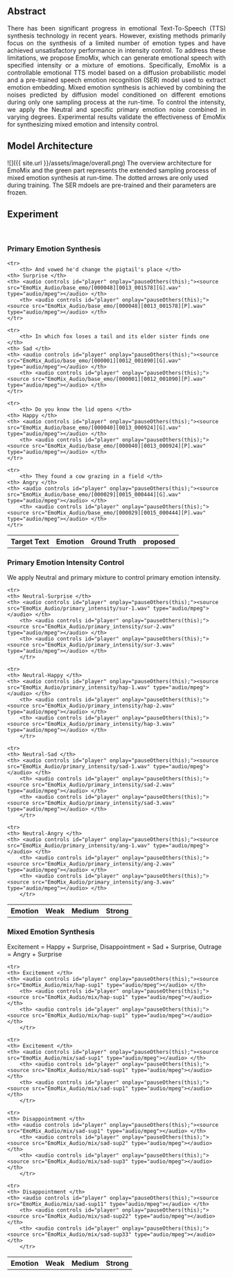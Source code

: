 <!-- <p align="justify">
In this post, we show the demo of EmoMix: Emotion Mixing via Diffusion Models for Emotional Speech Synthesis
</p> -->

## Abstract
<p align="justify">
There has been significant progress in emotional Text-To-Speech (TTS) synthesis technology in recent years. However, existing methods primarily focus on the synthesis of a limited number of emotion types and have achieved unsatisfactory performance in intensity control. To address these limitations, we propose EmoMix, which can generate emotional speech with specified intensity or a mixture of emotions. Specifically, EmoMix is a controllable emotional TTS model based on a diffusion probabilistic model and a pre-trained speech emotion recognition (SER) model used to extract emotion embedding. Mixed emotion synthesis is achieved by combining the noises predicted by diffusion model conditioned on different emotions during only one sampling process at the run-time. To control the intensity, we apply the Neutral and specific primary emotion noise combined in varying degrees. Experimental results validate the effectiveness of EmoMix for synthesizing mixed emotion and intensity control. 
</p>

## Model Architecture

![]({{ site.url }}/assets/image/overall.png) 
The overview architecture for EmoMix and the green part represents the extended sampling process of mixed emotion synthesis at run-time. The dotted arrows are only used during training. The SER mdoels are pre-trained and their parameters are frozen.

## Experiment
<p>&nbsp;</p> 

<script>
function pauseOthers(ele) {
    $("audio").not(ele).each(function (index, audio) {audio.pause();});
}
</script>

<style>
.main-content table {
    display: inline-table;
}
table {
    table-layout:fixed;
    width: 100%;
    overflow: hidden;
}
#player{
    width: 100%;
}
</style>



### Primary Emotion Synthesis

<table>
    <tr>
	<th> Target Text</th>
	<th> Emotion </th>   
	<th> Ground Truth</th>
        <th> proposed </th>
    </tr>

    <tr>
        <th> And vowed he'd change the pigtail's place </th>
	<th> Surprise </th>
	<th> <audio controls id="player" onplay="pauseOthers(this);"><source src="EmoMix_Audio/base_emo/[000048][0013_001578][G].wav" type="audio/mpeg"></audio> </th>
        <th> <audio controls id="player" onplay="pauseOthers(this);"><source src="EmoMix_Audio/base_emo/[000048][0013_001578][P].wav" type="audio/mpeg"></audio> </th>
    </tr>
	
    <tr>
        <th> In which fox loses a tail and its elder sister finds one </th>
	<th> Sad </th>
	<th> <audio controls id="player" onplay="pauseOthers(this);"><source src="EmoMix_Audio/base_emo/[000001][0012_001090][G].wav" type="audio/mpeg"></audio> </th>
        <th> <audio controls id="player" onplay="pauseOthers(this);"><source src="EmoMix_Audio/base_emo/[000001][0012_001090][P].wav" type="audio/mpeg"></audio> </th>
    </tr>
	
    <tr>
        <th> Do you know the lid opens </th>
	<th> Happy </th>
	<th> <audio controls id="player" onplay="pauseOthers(this);"><source src="EmoMix_Audio/base_emo/[000040][0013_000924][G].wav" type="audio/mpeg"></audio> </th>
        <th> <audio controls id="player" onplay="pauseOthers(this);"><source src="EmoMix_Audio/base_emo/[000040][0013_000924][P].wav" type="audio/mpeg"></audio> </th>
    </tr>
	
    <tr>
        <th> They found a cow grazing in a field </th>
	<th> Angry </th>
	<th> <audio controls id="player" onplay="pauseOthers(this);"><source src="EmoMix_Audio/base_emo/[000029][0015_000444][G].wav" type="audio/mpeg"></audio> </th>
        <th> <audio controls id="player" onplay="pauseOthers(this);"><source src="EmoMix_Audio/base_emo/[000029][0015_000444][P].wav" type="audio/mpeg"></audio> </th>
    </tr>
</table>





### Primary Emotion Intensity Control
We apply Neutral and primary mixture to control primary emotion intensity.
<table>
    <tr> 
	<th> Emotion </th>
	<th style="5px;word-wrap;word-break"> Weak</th>
        <th style="5px;word-wrap;word-break"> Medium </th>
        <th style="5px;word-wrap;word-break"> Strong </th>
    </tr>

	<tr>
	<th> Neutral-Surprise </th>
	<th> <audio controls id="player" onplay="pauseOthers(this);"><source src="EmoMix_Audio/primary_intensity/sur-1.wav" type="audio/mpeg"></audio> </th>
        <th> <audio controls id="player" onplay="pauseOthers(this);"><source src="EmoMix_Audio/primary_intensity/sur-2.wav" type="audio/mpeg"></audio> </th>
        <th> <audio controls id="player" onplay="pauseOthers(this);"><source src="EmoMix_Audio/primary_intensity/sur-3.wav" type="audio/mpeg"></audio> </th>
        </tr>
	
	<tr>
	<th> Neutral-Happy </th>	
	<th> <audio controls id="player" onplay="pauseOthers(this);"><source src="EmoMix_Audio/primary_intensity/hap-1.wav" type="audio/mpeg"></audio> </th>
        <th> <audio controls id="player" onplay="pauseOthers(this);"><source src="EmoMix_Audio/primary_intensity/hap-2.wav" type="audio/mpeg"></audio> </th>
        <th> <audio controls id="player" onplay="pauseOthers(this);"><source src="EmoMix_Audio/primary_intensity/hap-3.wav" type="audio/mpeg"></audio> </th>
        </tr>

   	<tr>
	<th> Neutral-Sad </th>
	<th> <audio controls id="player" onplay="pauseOthers(this);"><source src="EmoMix_Audio/primary_intensity/sad-1.wav" type="audio/mpeg"></audio> </th>
        <th> <audio controls id="player" onplay="pauseOthers(this);"><source src="EmoMix_Audio/primary_intensity/sad-2.wav" type="audio/mpeg"></audio> </th>
        <th> <audio controls id="player" onplay="pauseOthers(this);"><source src="EmoMix_Audio/primary_intensity/sad-3.wav" type="audio/mpeg"></audio> </th>
        </tr>
	
	<tr>
	<th> Neutral-Angry </th>
	<th> <audio controls id="player" onplay="pauseOthers(this);"><source src="EmoMix_Audio/primary_intensity/ang-1.wav" type="audio/mpeg"></audio> </th>
        <th> <audio controls id="player" onplay="pauseOthers(this);"><source src="EmoMix_Audio/primary_intensity/ang-2.wav" type="audio/mpeg"></audio> </th>
        <th> <audio controls id="player" onplay="pauseOthers(this);"><source src="EmoMix_Audio/primary_intensity/ang-3.wav" type="audio/mpeg"></audio> </th>
        </tr>
</table>



### Mixed Emotion Synthesis
Excitement = Happy + Surprise, Disappointment = Sad + Surprise, Outrage = Angry + Surprise

<table>
    <tr> 
	<th> Emotion </th>
	<th style="5px;word-wrap;word-break"> Weak</th>
        <th style="5px;word-wrap;word-break"> Medium </th>
        <th style="5px;word-wrap;word-break"> Strong </th>
    </tr>

	<tr>
	<th> Excitement </th>
	<th> <audio controls id="player" onplay="pauseOthers(this);"><source src="EmoMix_Audio/mix/hap-sup1" type="audio/mpeg"></audio> </th>
        <th> <audio controls id="player" onplay="pauseOthers(this);"><source src="EmoMix_Audio/mix/hap-sup1" type="audio/mpeg"></audio> </th>
        <th> <audio controls id="player" onplay="pauseOthers(this);"><source src="EmoMix_Audio/mix/hap-sup1" type="audio/mpeg"></audio> </th>
        </tr>
	
	<tr>
	<th> Excitement </th>
	<th> <audio controls id="player" onplay="pauseOthers(this);"><source src="EmoMix_Audio/mix/sad-sup1" type="audio/mpeg"></audio> </th>
        <th> <audio controls id="player" onplay="pauseOthers(this);"><source src="EmoMix_Audio/mix/sad-sup1" type="audio/mpeg"></audio> </th>
        <th> <audio controls id="player" onplay="pauseOthers(this);"><source src="EmoMix_Audio/mix/sad-sup1" type="audio/mpeg"></audio> </th>
        </tr>

   	<tr>
	<th> Disappointment </th>
	<th> <audio controls id="player" onplay="pauseOthers(this);"><source src="EmoMix_Audio/mix/sad-sup1" type="audio/mpeg"></audio> </th>
        <th> <audio controls id="player" onplay="pauseOthers(this);"><source src="EmoMix_Audio/mix/sad-sup2" type="audio/mpeg"></audio> </th>
        <th> <audio controls id="player" onplay="pauseOthers(this);"><source src="EmoMix_Audio/mix/sad-sup3" type="audio/mpeg"></audio> </th>
        </tr>
	
	<tr>
	<th> Disappointment </th>
	<th> <audio controls id="player" onplay="pauseOthers(this);"><source src="EmoMix_Audio/mix/sad-sup11" type="audio/mpeg"></audio> </th>
        <th> <audio controls id="player" onplay="pauseOthers(this);"><source src="EmoMix_Audio/mix/sad-sup22" type="audio/mpeg"></audio> </th>
        <th> <audio controls id="player" onplay="pauseOthers(this);"><source src="EmoMix_Audio/mix/sad-sup33" type="audio/mpeg"></audio> </th>
        </tr>
</table>




